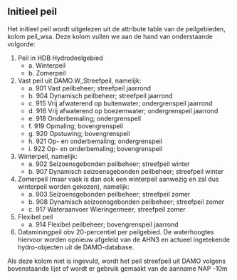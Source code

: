 ## **Initieel peil**
Het initieel peil wordt uitgelezen uit de attribute table van de peilgebieden, kolom peil_wsa. Deze kolom vullen we aan de hand van onderstaande volgorde:

1. Peil in HDB Hydrodeelgebied 
    * a. Winterpeil
    * b. Zomerpeil
2. Vast peil uit DAMO.W_Streefpeil, namelijk: 
    * a. 901  Vast peilbeheer; streefpeil jaarrond
    * b. 904  Dynamisch peilbeheer; streefpeil jaarrond
    * c. 915  Vrij afwaterend op buitenwater; ondergrenspeil jaarrond
    * d. 916  Vrij afwaterend op boezemwater; ondergrenspeil jaarrond
    * e. 918  Onderbemaling; ondergrenspeil
    * f. 919  Opmaling; bovengrenspeil
    * g. 920  Opstuwing; bovengrenspeil
    * h. 921  Op- en onderbemaling; ondergrenspeil
    * i. 922  Op- en onderbemaling; bovengrenspeil 
3. Winterpeil, namelijk: 
    * a. 902  Seizoensgebonden peilbeheer; streefpeil winter 
    * b. 907  Dynamisch seizoensgebonden peilbeheer; streefpeil winter 
4. Zomerpeil (maar vaak is dan ook een winterpeil aanwezig en zal dus winterpeil worden gekozen), namelijk:
    * a. 903  Seizoensgebonden peilbeheer; streefpeil zomer 
    * b. 908  Dynamisch seizoensgebonden peilbeheer; streefpeil zomer
    * c. 917  Wateraanvoer Wieringermeer; streefpeil zomer
5. Flexibel peil
    * a. 914  Flexibel peilbeheer; bovengrenspeil jaarrond
6. Dataminingpeil obv 20-percentiel per peilgebied. De waterhoogtes hiervoor worden opnieuw afgeleid van de AHN3 en actueel ingetekende hydro-objecten uit de DAMO-database.

Als deze kolom niet is ingevuld, wordt het peil streefpeil uit DAMO volgens bovenstaande lijst of wordt er gebruik gemaakt van de aanname NAP -10m 